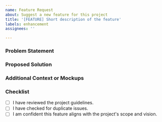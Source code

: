 ```yaml
---
name: Feature Request
about: Suggest a new feature for this project
title: '[FEATURE] Short description of the feature'
labels: enhancement
assignees: ''

---
```


### Problem Statement
<!-- A clear and concise description of the problem or user need. Example: "I'm frustrated when..." -->

### Proposed Solution
<!-- A clear and concise description of what you want to happen. -->


### Additional Context or Mockups
<!-- Add any other context, designs, screenshots, or resources to explain your idea. -->

### Checklist
- [ ] I have reviewed the project guidelines.
- [ ] I have checked for duplicate issues.
- [ ] I am confident this feature aligns with the project's scope and vision.